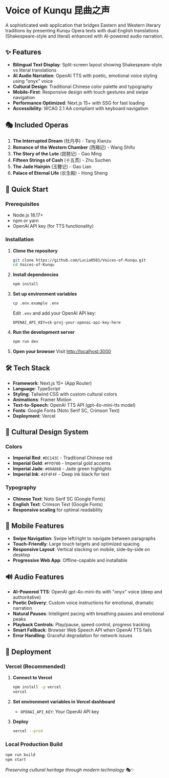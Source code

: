 # Voice of Kunqu 昆曲之声

A sophisticated web application that bridges Eastern and Western literary traditions by presenting Kunqu Opera texts with dual English translations (Shakespeare-style and literal) enhanced with AI-powered audio narration.

## ✨ Features

- **Bilingual Text Display**: Split-screen layout showing Shakespeare-style vs literal translations
- **AI Audio Narration**: OpenAI TTS with poetic, emotional voice styling using "onyx" voice
- **Cultural Design**: Traditional Chinese color palette and typography
- **Mobile-First**: Responsive design with touch gestures and swipe navigation
- **Performance Optimized**: Next.js 15+ with SSG for fast loading
- **Accessibility**: WCAG 2.1 AA compliant with keyboard navigation

## 🎭 Included Operas

1. **The Interrupted Dream** (牡丹亭) - Tang Xianzu
2. **Romance of the Western Chamber** (西厢记) - Wang Shifu
3. **The Story of the Lute** (琵琶记) - Gao Ming
4. **Fifteen Strings of Cash** (十五贯) - Zhu Suchen
5. **The Jade Hairpin** (玉簪记) - Gao Lian
6. **Palace of Eternal Life** (长生殿) - Hong Sheng

## 🚀 Quick Start

### Prerequisites

- Node.js 18.17+ 
- npm or yarn
- OpenAI API key (for TTS functionality)

### Installation

1. **Clone the repository**
   ```bash
   git clone https://github.com/Lucia0501/Voices-of-Kunqu.git
   cd Voices-of-Kunqu
   ```

2. **Install dependencies**
   ```bash
   npm install
   ```

3. **Set up environment variables**
   ```bash
   cp .env.example .env
   ```
   
   Edit `.env` and add your OpenAI API key:
   ```env
   OPENAI_API_KEY=sk-proj-your-openai-api-key-here
   ```

4. **Run the development server**
   ```bash
   npm run dev
   ```

5. **Open your browser**
   Visit [http://localhost:3000](http://localhost:3000)

## 🛠 Tech Stack

- **Framework**: Next.js 15+ (App Router)
- **Language**: TypeScript
- **Styling**: Tailwind CSS with custom cultural colors
- **Animations**: Framer Motion
- **Text-to-Speech**: OpenAI TTS API (gpt-4o-mini-tts model)
- **Fonts**: Google Fonts (Noto Serif SC, Crimson Text)
- **Deployment**: Vercel

## 🎨 Cultural Design System

### Colors
- **Imperial Red**: `#DC143C` - Traditional Chinese red
- **Imperial Gold**: `#FFD700` - Imperial gold accents  
- **Imperial Jade**: `#00A86B` - Jade green highlights
- **Imperial Ink**: `#2F4F4F` - Deep ink black for text

### Typography
- **Chinese Text**: Noto Serif SC (Google Fonts)
- **English Text**: Crimson Text (Google Fonts)
- **Responsive scaling** for optimal readability

## 📱 Mobile Features

- **Swipe Navigation**: Swipe left/right to navigate between paragraphs
- **Touch-Friendly**: Large touch targets and optimized spacing
- **Responsive Layout**: Vertical stacking on mobile, side-by-side on desktop
- **Progressive Web App**: Offline-capable and installable

## 🔊 Audio Features

- **AI-Powered TTS**: OpenAI gpt-4o-mini-tts with "onyx" voice (deep and authoritative)
- **Poetic Delivery**: Custom voice instructions for emotional, dramatic narration
- **Natural Pauses**: Intelligent pacing with breathing pauses and emotional peaks
- **Playback Controls**: Play/pause, speed control, progress tracking
- **Smart Fallback**: Browser Web Speech API when OpenAI TTS fails
- **Error Handling**: Graceful degradation for network issues

## 🚀 Deployment

### Vercel (Recommended)

1. **Connect to Vercel**
   ```bash
   npm install -g vercel
   vercel
   ```

2. **Set environment variables in Vercel dashboard**
   - `OPENAI_API_KEY`: Your OpenAI API key

3. **Deploy**
   ```bash
   vercel --prod
   ```

### Local Production Build

```bash
npm run build
npm start
```

*Preserving cultural heritage through modern technology* 🎭✨
